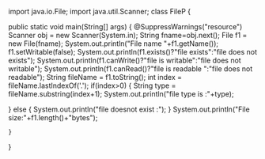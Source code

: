 import java.io.File;
import java.util.Scanner;
 class FileP 
 {

public static void main(String[] args)
{
@SuppressWarnings("resource")
Scanner obj = new Scanner(System.in);
String fname=obj.next();
File f1 = new File(fname);
System.out.println("File name "+f1.getName());
f1.setWritable(false);
System.out.println(f1.exists()?"file exists":"file does not exists");
System.out.println(f1.canWrite()?"file is writable":"file does not writable");
System.out.println(f1.canRead()?"file is readable ":"file does not readable");
String fileName = f1.toString();
int index = fileName.lastIndexOf('.');
if(index>0)
{
	String type  = fileName.substring(index+1);
	System.out.println("file type is :"+type);
	
}
else
{
	System.out.println("file doesnot exist :");
}
System.out.println("File size:"+f1.length()+"bytes");

	}

}

